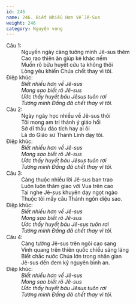 ```yaml
---
id: 246
name: 246. Biết Nhiều Hơn Về Jê-Sus
weight: 246
category: Nguyện vọng
---
```

<dl><dt>Câu 1:</dt><dd data-verse="1">Nguyền ngày càng tường minh Jê-sus thêm <br/>Cao rao thiên ân giúp kẻ khác nếm <br/>Muốn rõ bửu huyết cứu ta không thôi <br/>Lòng yêu khiến Chúa chết thay vì tôi. </dd><dt>Điệp khúc:</dt><dd data-chorus="1"><em>Biết nhiều hơn về Jê-sus <br/>Mong sao biết rõ Jê-sus <br/>Ước thấy huyết báu Jêsus tuôn rơi <br/>Tường minh Đấng đã chết thay vì tôi. </em></dd><dt>Câu 2:</dt><dd data-verse="2">Ngày ngày học nhiều về Jê-sus thôi <br/>Tôi mong am tri thánh ý giáo hối <br/>Sở dĩ thấu đáo tích hay ai ôi <br/>Là do Giáo sư Thánh Linh dạy tôi. </dd><dt>Điệp khúc:</dt><dd data-chorus="1"><em>Biết nhiều hơn về Jê-sus <br/>Mong sao biết rõ Jê-sus <br/>Ước thấy huyết báu Jêsus tuôn rơi <br/>Tường minh Đấng đã chết thay vì tôi. </em></dd><dt>Câu 3:</dt><dd data-verse="3">Càng thuộc nhiều lời Jê-sus ban trao <br/>Luôn luôn thâm giao với Vua trên cao <br/>Tai nghe Jê-sus khuyên dạy ngọt ngào <br/>Thuộc tôi mấy câu Thánh ngôn diệu sao. </dd><dt>Điệp khúc:</dt><dd data-chorus="1"><em>Biết nhiều hơn về Jê-sus <br/>Mong sao biết rõ Jê-sus <br/>Ước thấy huyết báu Jê-sus tuôn rơi <br/>Tường minh Đấng đã chết thay vì tôi. </em></dd><dt>Câu 4:</dt><dd data-verse="3">Càng tường Jê-sus trên ngôi cao sang <br/>Vinh quang trên thiên quốc chiếu sáng láng <br/>Biết chắc nước Chúa lớn trong nhân gian <br/>Jê-sus đến đem kỷ nguyên bình an. </dd><dt>Điệp khúc:</dt><dd data-chorus="1"><em>Biết nhiều hơn về Jê-sus <br/>Mong sao biết rõ Jê-sus <br/>Ước thấy huyết báu Jêsus tuôn rơi <br/>Tường minh Đấng đã chết thay vì tôi. </em></dd></dl>
